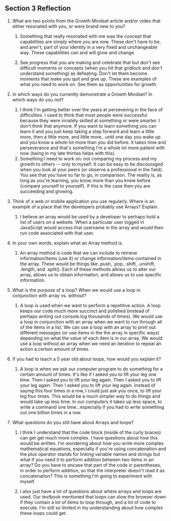 ## Section 3 Reflection

1. What are two points from the Growth Mindset article and/or video that either resonated with you, or were brand new to you?  
   1. Something that really resonated with me was the concept that capabilities are simply where you are now. These don't have to be, and aren't, part    of your identity in a very fixed and unchangeable way. These capabilities can and will grow and change.  

   1. See progress that you are making and celebrate that but don't see difficult moments or concepts (when you hit that gridlock and don't understand something) as defeating. Don't let them become moments that make you quit and give up. These are examples of what you need to work on. See them as opportunities for growth.  

1. In which ways do you currently demonstrate a Growth Mindset? In which ways do you _not_?  

   1. I think I'm getting better over the years at persevering in the face of difficulties. I used to think that most people were successful because they were innately skilled at something or were smarter. I don't think that anymore. If you want to learn something you can learn it and you just keep taking a step forward and learn a little more, then a little more, and little more...until one day you wake up and you know a whole lot more than you did before. It takes time and perseverance and that's something I'm a whole lot more patient with now (being in my late thirties helps with this).
   1. Something I need to work on: not comparing my process and my growth to others -- only to myself. It can be easy to be discouraged when you look at your peers (or observe a professional in the field). You see that you have so far to go, in comparison. The reality is, as long as you're learning, you know more than you knew before (compare yourself to yourself). If this is the case then you are succeeding and growing.  

1. Think of a web or mobile application you use regularly. Where is an example of a place that the developers probably use Arrays? Explain.  

   1. I believe an array would be used by a developer to perhaps hold a list of users on a website. When a particular user logged in JavaScript would access that username in the array and would then run code associated with that user.

1. In your own words, explain what an Array method is.  

   1. An array method is code that we can include to retrieve information/items (use it) or change information/items contained in the array. These would be things like .push, .pop, .shift, .unshift, .length, and .split(). Each of these methods allows us to alter our array, allows us to obtain information, and allows us to use specific information.  

1. What is the purpose of a loop? When we would use a loop in conjunction with array vs. without?  

   1. A loop is used when we want to perform a repetitive action. A loop keeps our code much more succinct and polished (instead of perhaps writing out console.log thousands of times). We would use a loop in conjunction with an array when we want to run through all of the items in a list. We can use a loop with an array to print out different messages (or use items in the the array in specific ways) depending on what the value of each item is in our array. We would use a loop without an array when we need an iteration to repeat an action a certain amount of times.

1. If you had to teach a 5 year old about loops, how would you explain it?  

   1. A loop is when we ask our computer program to do something for a certain amount of times. It's like if I asked you to lift your leg one time. Then I asked you to lift your leg again. Then I asked you to lift your leg again. Then I asked you to lift your leg again. Instead of saying this four times in a row, I could just ask you once, to lift your leg four times. This would be a much simpler way to do things and would take up less time. In our computers it takes up less space, to write a command one time...especially if you had to write something out one billion times in a row.

1. What questions do you still have about Arrays and loops?  

   1. I think I understand that the code block (inside of the curly braces) can get get much more complex. I have questions about how this would be written. I'm wondering about how you write more complex mathematical equations, especially if you're using concatenation and the plus operator stands for linking variable names and strings but what if you need it to perform addition between two items in an array? Do you have to encase that part of the code in parentheses, in order to perform addition, so that the interpreter doesn't read it as concatenation? This is something I'm going to experiment with myself.  

   1. I also just have a lot of questions about where arrays and loops are used. Our textbook mentioned that loops can slow the browser down if they contain a lot of items to loop through, and a lot of code to execute. I'm still so limited in my understanding about how complex these loops could get.
